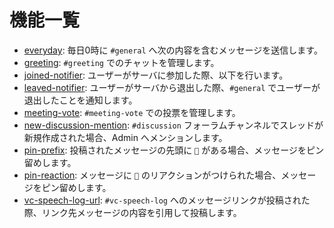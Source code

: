 # 機能一覧

- [everyday](everyday.md): 毎日0時に `#general` へ次の内容を含むメッセージを送信します。
- [greeting](greeting.md): `#greeting` でのチャットを管理します。
- [joined-notifier](joined-notifier.md): ユーザーがサーバに参加した際、以下を行います。
- [leaved-notifier](leaved-notifier.md): ユーザーがサーバから退出した際、`#general` でユーザーが退出したことを通知します。
- [meeting-vote](meeting-vote.md): `#meeting-vote` での投票を管理します。
- [new-discussion-mention](new-discussion-mention.md): `#discussion` フォーラムチャンネルでスレッドが新規作成された場合、Admin へメンションします。
- [pin-prefix](pin-prefix.md): 投稿されたメッセージの先頭に `📌` がある場合、メッセージをピン留めします。
- [pin-reaction](pin-reaction.md): メッセージに `📌` のリアクションがつけられた場合、メッセージをピン留めします。
- [vc-speech-log-url](vc-speech-log-url.md): `#vc-speech-log` へのメッセージリンクが投稿された際、リンク先メッセージの内容を引用して投稿します。
